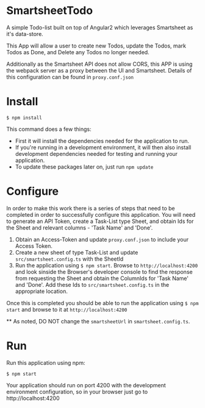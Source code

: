 # SmartsheetTodo

A simple Todo-list built on top of Angular2 which leverages Smartsheet as it's data-store.

This App will allow a user to create new Todos, update the Todos, mark Todos as Done, and Delete any Todos no longer needed.

Additionally as the Smartsheet API does not allow CORS, this APP is using the webpack server as a proxy between the UI and Smartsheet. 
Details of this configuration can be found in `proxy.conf.json`
# Install

`$ npm install`

This command does a few things:
* First it will install the dependencies needed for the application to run.
* If you're running in a development environment, it will then also install development dependencies needed for testing and running your application.
* To update these packages later on, just run `npm update`

# Configure
In order to make this work there is a series of steps that need to be completed in order to successfully configure this application. 
You will need to generate an API Token, create a Task-List type Sheet, and obtain Ids for the Sheet and relevant columns - 'Task Name' and 'Done'. 

1. Obtain an Access-Token and update `proxy.conf.json` to include your Access Token.
2. Create a new sheet of type Task-List and update `src/smartsheet.config.ts` with the SheetId
3. Run the application using `$ npm start`. Browse to `http://localhost:4200` and look sinside the Browser's developer console to find the response from requesting the Sheet
and obtain the ColumnIds for 'Task Name' and 'Done'. Add these Ids to `src/smartsheet.config.ts` in the appropriate location.

Once this is completed you should be able to run the application using `$ npm start` and browse to it at `http://localhost:4200`

** As noted, DO NOT change the `smartsheetUrl` in `smartsheet.config.ts`.

# Run
Run this application using npm:

`$ npm start`

Your application should run on port 4200 with the development environment configuration, 
so in your browser just go to http://localhost:4200
